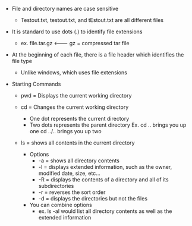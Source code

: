 
- File and directory names are case sensitive 
	- Testout.txt, testout.txt, and tEstout.txt are all different files

- It is standard to use dots (.) to identify file extensions
	- ex. file.tar.gz <--- gz = compressed tar file 

- At the beginning of each file, there is a file header which identifies the file type
	- Unlike windows, which uses file extensions

- Starting Commands

	- pwd = Displays the current working directory

	- cd = Changes the current working directory 
		- One dot represents the current directory
		- Two dots represents the parent directory
				Ex. cd .. brings you up one
				cd ../.. brings you up two 

	- ls = shows all contents in the current directory
		- Options
			- -a = shows all directory contents
			- -l = displays extended information, such as the owner, modified date, size, etc...
			- -R = displays the contents of a directory and all of its subdirectories
			- -r = reverses the sort order
			- -d = displays the directories but not the files 
		- You can combine options
			- ex. ls -al would list all directory contents as well as the extended information 

